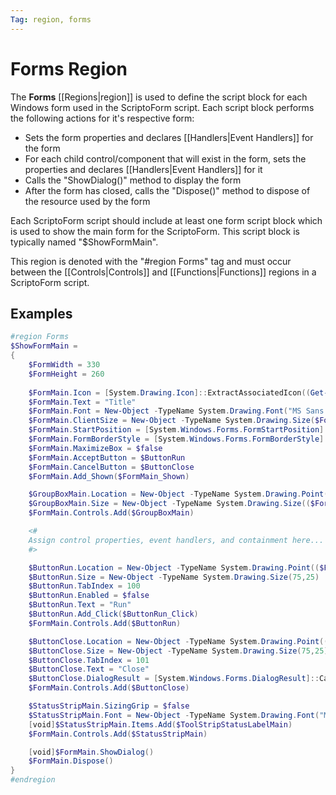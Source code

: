 ```yaml
---
Tag: region, forms
---
```

# Forms Region
The **Forms** [[Regions|region]] is used to define the script block for each Windows form used in the ScriptoForm script.  Each script block performs the following actions for it's respective form:

- Sets the form properties and declares [[Handlers|Event Handlers]] for the form
- For each child control/component that will exist in the form, sets the properties and declares [[Handlers|Event Handlers]] for it
- Calls the "ShowDialog()" method to display the form
- After the form has closed, calls the "Dispose()" method to dispose of the resource used by the form

Each ScriptoForm script should include at least one form script block which is used to show the main form for the ScriptoForm.  This script block is typically named "$ShowFormMain".

This region is denoted with the "#region Forms" tag and must occur between the [[Controls|Controls]] and [[Functions|Functions]] regions in a ScriptoForm script.
## Examples
```powershell
#region Forms
$ShowFormMain =
{
    $FormWidth = 330
    $FormHeight = 260
    
    $FormMain.Icon = [System.Drawing.Icon]::ExtractAssociatedIcon((Get-Process -Id $PID).Path)
    $FormMain.Text = "Title"
    $FormMain.Font = New-Object -TypeName System.Drawing.Font("MS Sans Serif",8)
    $FormMain.ClientSize = New-Object -TypeName System.Drawing.Size($FormWidth,$FormHeight)
    $FormMain.StartPosition = [System.Windows.Forms.FormStartPosition]::CenterScreen
    $FormMain.FormBorderStyle = [System.Windows.Forms.FormBorderStyle]::FixedSingle
    $FormMain.MaximizeBox = $false
    $FormMain.AcceptButton = $ButtonRun
    $FormMain.CancelButton = $ButtonClose
    $FormMain.Add_Shown($FormMain_Shown)

    $GroupBoxMain.Location = New-Object -TypeName System.Drawing.Point(10,5)
    $GroupBoxMain.Size = New-Object -TypeName System.Drawing.Size(($FormWidth - 20),($FormHeight - 80))
    $FormMain.Controls.Add($GroupBoxMain)

    <#
    Assign control properties, event handlers, and containment here...
    #>

    $ButtonRun.Location = New-Object -TypeName System.Drawing.Point(($FormWidth - 175),($FormHeight - 60))
    $ButtonRun.Size = New-Object -TypeName System.Drawing.Size(75,25)
    $ButtonRun.TabIndex = 100
    $ButtonRun.Enabled = $false
    $ButtonRun.Text = "Run"
    $ButtonRun.Add_Click($ButtonRun_Click)
    $FormMain.Controls.Add($ButtonRun)

    $ButtonClose.Location = New-Object -TypeName System.Drawing.Point(($FormWidth - 85),($FormHeight - 60))
    $ButtonClose.Size = New-Object -TypeName System.Drawing.Size(75,25)
    $ButtonClose.TabIndex = 101
    $ButtonClose.Text = "Close"
    $ButtonClose.DialogResult = [System.Windows.Forms.DialogResult]::Cancel
    $FormMain.Controls.Add($ButtonClose)

    $StatusStripMain.SizingGrip = $false
    $StatusStripMain.Font = New-Object -TypeName System.Drawing.Font("MS Sans Serif",8)
    [void]$StatusStripMain.Items.Add($ToolStripStatusLabelMain)
    $FormMain.Controls.Add($StatusStripMain)

    [void]$FormMain.ShowDialog()
    $FormMain.Dispose()
}
#endregion
```